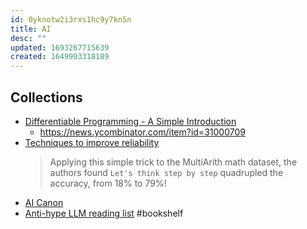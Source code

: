 ```yaml
---
id: 0yknotw2i3rxs1hc9y7kn5n
title: AI
desc: ""
updated: 1693267715639
created: 1649903318189
---
```


## Collections

- [Differentiable Programming - A Simple Introduction](https://www.assemblyai.com/blog/differentiable-programming-a-simple-introduction/)
  - https://news.ycombinator.com/item?id=31000709
- [Techniques to improve reliability](https://github.com/openai/openai-cookbook/blob/main/techniques_to_improve_reliability.md)
  > Applying this simple trick to the MultiArith math dataset, the authors found `Let's think step by step` quadrupled the accuracy, from 18% to 79%!
- [AI Canon](https://a16z.com/2023/05/25/ai-canon/)
- [Anti-hype LLM reading list](https://gist.github.com/veekaybee/be375ab33085102f9027853128dc5f0e) #bookshelf
